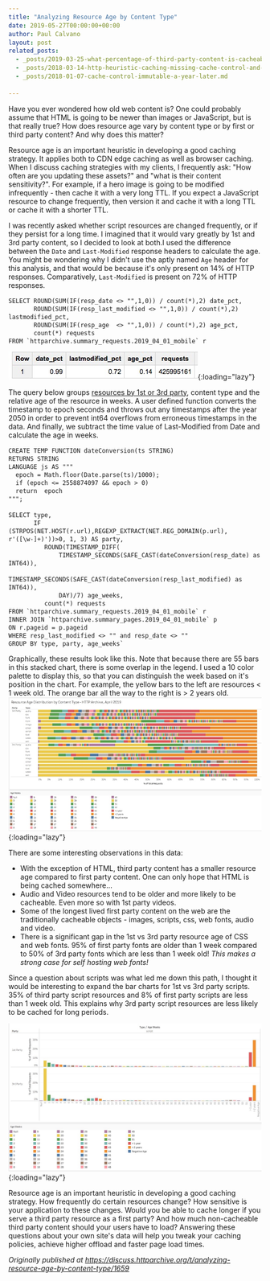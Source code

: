 ```yaml
---
title: "Analyzing Resource Age by Content Type"
date: 2019-05-27T00:00:00+00:00
author: Paul Calvano
layout: post
related_posts:
  - _posts/2019-03-25-what-percentage-of-third-party-content-is-cacheable.md
  - _posts/2018-03-14-http-heuristic-caching-missing-cache-control-and-expires-headers-explained.md
  - _posts/2018-01-07-cache-control-immutable-a-year-later.md
  
---
```


Have you ever wondered how old web content is? One could probably assume that HTML is going to be newer than images or JavaScript, but is that really true?  How does resource age vary by content type or by first or third party content? And why does this matter?

Resource age is an important heuristic in developing a good caching strategy. It applies both to CDN edge caching as well as browser caching. When I discuss caching strategies with my clients, I frequently ask: "How often are you updating these assets?" and "what is their content sensitivity?". For example, if a hero image is going to be modified infrequently - then cache it with a very long TTL. If you expect a JavaScript resource to change frequently, then version it and cache it with a long TTL or cache it with a shorter TTL. 

I was recently asked whether script resources are changed frequently, or if they persist for  a long time. I imagined that it would vary greatly by 1st and 3rd party content, so I decided to look at both.I  used the difference between the `Date` and `Last-Modified` response headers to calculate the age.  You might be wondering why I didn't use the aptly named `Age` header for this analysis, and that would be because it's only present on 14% of HTTP responses. Comparatively, `Last-Modified` is present on 72% of HTTP responses. 

```
SELECT ROUND(SUM(IF(resp_date <> "",1,0)) / count(*),2) date_pct,
       ROUND(SUM(IF(resp_last_modified <> "",1,0)) / count(*),2) lastmodified_pct,
       ROUND(SUM(IF(resp_age  <> "",1,0)) / count(*),2) age_pct,
       count(*) requests
FROM `httparchive.summary_requests.2019_04_01_mobile` r
```
![377x55](/assets/img/blog/analyzing-resource-age-by-content-type/1.png){:loading="lazy"}

The query below groups [resources by 1st or 3rd party](https://discuss.httparchive.org/t/what-is-the-distribution-of-1st-party-vs-3rd-party-resources/100), content type and the relative age of the resource in weeks. A user defined function converts the timestamp to epoch seconds and throws out any timestamps after the year 2050 in order to prevent int64 overflows from erroneous timestamps in the data. And finally, we subtract the time value of Last-Modified from Date and calculate the age in weeks.

```
CREATE TEMP FUNCTION dateConversion(ts STRING)
RETURNS STRING
LANGUAGE js AS """
  epoch = Math.floor(Date.parse(ts)/1000);
  if (epoch <= 2558874097 && epoch > 0) 
  return  epoch
""";

SELECT type,
       IF (STRPOS(NET.HOST(r.url),REGEXP_EXTRACT(NET.REG_DOMAIN(p.url), r'([\w-]+)'))>0, 1, 3) AS party,
          ROUND(TIMESTAMP_DIFF(
              TIMESTAMP_SECONDS(SAFE_CAST(dateConversion(resp_date) as INT64)), 
              TIMESTAMP_SECONDS(SAFE_CAST(dateConversion(resp_last_modified) as INT64)), 
              DAY)/7) age_weeks,
          count(*) requests
FROM `httparchive.summary_requests.2019_04_01_mobile` r
INNER JOIN `httparchive.summary_pages.2019_04_01_mobile` p
ON r.pageid = p.pageid
WHERE resp_last_modified <> "" and resp_date <> ""
GROUP BY type, party, age_weeks`
```

Graphically, these results look like this. Note that because there are 55 bars in this stacked chart, there is some overlap in the legend. I used a 10 color palette to display this, so that you can distinguish the week based on it's position in the chart.  For example, the yellow bars to the left are resources < 1 week old.  The orange bar all the way to the right is > 2 years old. 
![690x366](/assets/img/blog/analyzing-resource-age-by-content-type/2.jpeg){:loading="lazy"} 

There are some interesting observations in this data:
* With the exception of HTML, third party content has a smaller resource age compared to first party content. One can only hope that HTML is being cached somewhere... 
* Audio and Video resources tend to be older and more likely to be cacheable. Even more so with 1st party videos.
* Some of the longest lived first party content on the web are the traditionally cacheable objects - images, scripts, css, web fonts, audio and video. 
* There is a significant gap in the 1st vs 3rd party resource age of CSS and web fonts.  95% of first party fonts are older than 1 week compared to 50% of 3rd party fonts which are less than 1 week old! *This makes a strong case for self hosting web fonts!*   

Since a question about scripts was what led me down this path, I thought it would be interesting to expand the bar charts for 1st vs 3rd party scripts.  35% of third party script resources and  8% of first party scripts are less than 1 week old. This explains why 3rd party script resources are less likely to be cached for long periods.   

![690x404](/assets/img/blog/analyzing-resource-age-by-content-type/3.jpg){:loading="lazy"} 

Resource age is an important heuristic in developing a good caching strategy.  How frequently do certain resources change? How sensitive is your application to these changes. Would you be able to cache longer if you serve a third party resource as a first party? And how much non-cacheable third party content should your users have to load?  Answering these questions about your own site's data will help you tweak your caching policies, achieve higher offload and faster page load times.

_Originally published at <https://discuss.httparchive.org/t/analyzing-resource-age-by-content-type/1659>_